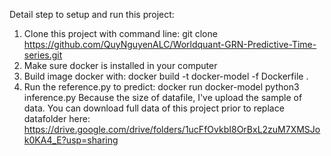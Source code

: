 Detail step to setup and run this project:
1. Clone this project with command line:
git clone https://github.com/QuyNguyenALC/Worldquant-GRN-Predictive-Time-series.git
2. Make sure docker is installed in your computer
3. Build image docker with:
docker build -t docker-model -f Dockerfile .
4. Run the reference.py to predict:
docker run docker-model python3 inference.py
Because the size of datafile, I've upload the sample of data. You can download full data of this project prior to replace datafolder here:
https://drive.google.com/drive/folders/1ucFfOvkbI8OrBxL2zuM7XMSJok0KA4_E?usp=sharing
